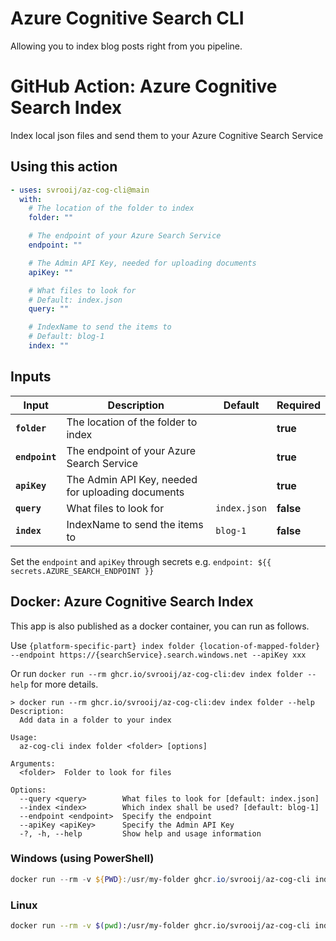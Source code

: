# Azure Cognitive Search CLI

Allowing you to index blog posts right from you pipeline.

<!-- start title -->

# GitHub Action: Azure Cognitive Search Index

<!-- end title -->
<!-- start description -->

Index local json files and send them to your Azure Cognitive Search Service

<!-- end description -->
<!-- start contents -->
<!-- end contents -->

## Using this action

<!-- start usage -->

```yaml
- uses: svrooij/az-cog-cli@main
  with:
    # The location of the folder to index
    folder: ""

    # The endpoint of your Azure Search Service
    endpoint: ""

    # The Admin API Key, needed for uploading documents
    apiKey: ""

    # What files to look for
    # Default: index.json
    query: ""

    # IndexName to send the items to
    # Default: blog-1
    index: ""
```

<!-- end usage -->

## Inputs

<!-- start inputs -->

| **Input**      | **Description**                                   | **Default**  | **Required** |
| -------------- | ------------------------------------------------- | ------------ | ------------ |
| **`folder`**   | The location of the folder to index               |              | **true**     |
| **`endpoint`** | The endpoint of your Azure Search Service         |              | **true**     |
| **`apiKey`**   | The Admin API Key, needed for uploading documents |              | **true**     |
| **`query`**    | What files to look for                            | `index.json` | **false**    |
| **`index`**    | IndexName to send the items to                    | `blog-1`     | **false**    |

<!-- end inputs -->

Set the `endpoint` and `apiKey` through secrets e.g. `endpoint: ${{ secrets.AZURE_SEARCH_ENDPOINT }}`

## Docker: Azure Cognitive Search Index

This app is also published as a docker container, you can run as follows.

Use `{platform-specific-part} index folder {location-of-mapped-folder} --endpoint https://{searchService}.search.windows.net --apiKey xxx`

Or run `docker run --rm ghcr.io/svrooij/az-cog-cli:dev index folder --help` for more details.

```text
> docker run --rm ghcr.io/svrooij/az-cog-cli:dev index folder --help
Description:
  Add data in a folder to your index

Usage:
  az-cog-cli index folder <folder> [options]

Arguments:
  <folder>  Folder to look for files

Options:
  --query <query>        What files to look for [default: index.json]
  --index <index>        Which index shall be used? [default: blog-1]
  --endpoint <endpoint>  Specify the endpoint
  --apiKey <apiKey>      Specify the Admin API Key
  -?, -h, --help         Show help and usage information
```

### Windows (using PowerShell)

```PowerShell
docker run --rm -v ${PWD}:/usr/my-folder ghcr.io/svrooij/az-cog-cli index folder /usr/my-folder --endpoint https://{searchService}.search.windows.net --apiKey xxx
```

### Linux

```bash
docker run --rm -v $(pwd):/usr/my-folder ghcr.io/svrooij/az-cog-cli index folder /usr/my-folder --endpoint https://{searchService}.search.windows.net --apiKey xxx
```
